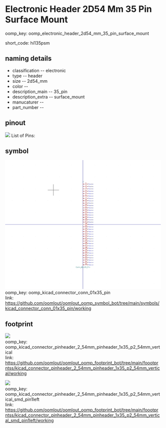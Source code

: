 # Electronic Header 2D54 Mm 35 Pin Surface Mount
oomp_key: oomp_electronic_header_2d54_mm_35_pin_surface_mount  

short_code: hi135psm
## naming details
* classification -- electronic
* type -- header
* size -- 2d54_mm
* color -- 
* description_main -- 35_pin
* description_extra -- surface_mount
* manucaturer -- 
* part_number -- 
## pinout
![](working_pinout_600.png)
List of Pins:

## symbol

![](symbol/0/working/working_600.png)  
oomp_key: oomp_kicad_connector_conn_01x35_pin  
link: https://github.com/oomlout/oomlout_oomp_symbol_bot/tree/main/symbols/kicad_connector_conn_01x35_pin/working  


## footprint

![](footprint/0/working/working_600.png)  
oomp_key: oomp_kicad_connector_pinheader_2_54mm_pinheader_1x35_p2_54mm_vertical  
link: https://github.com/oomlout/oomlout_oomp_footprint_bot/tree/main/foootprntss/kicad_connector_pinheader_2_54mm_pinheader_1x35_p2_54mm_vertical/working  

![](footprint/0/working/working_600.png)  
oomp_key: oomp_kicad_connector_pinheader_2_54mm_pinheader_1x35_p2_54mm_vertical_smd_pin1left  
link: https://github.com/oomlout/oomlout_oomp_footprint_bot/tree/main/foootprntss/kicad_connector_pinheader_2_54mm_pinheader_1x35_p2_54mm_vertical_smd_pin1left/working  
